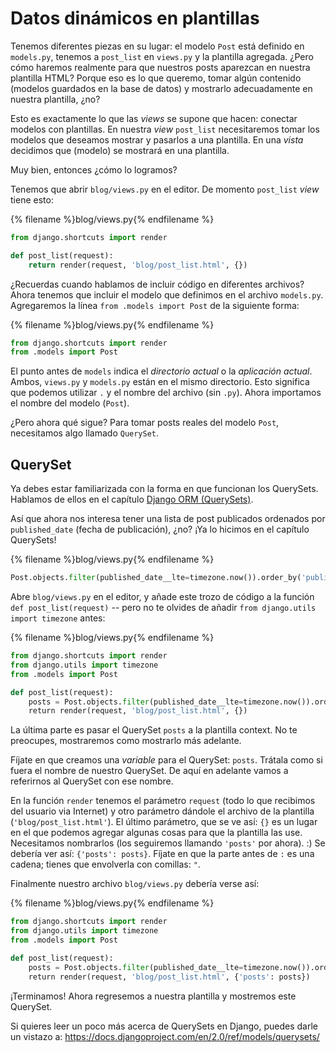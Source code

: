 # Datos dinámicos en plantillas

Tenemos diferentes piezas en su lugar: el modelo `Post` está definido en `models.py`, tenemos a `post_list` en `views.py` y la plantilla agregada. ¿Pero cómo haremos realmente para que nuestros posts aparezcan en nuestra plantilla HTML? Porque eso es lo que queremo, tomar algún contenido (modelos guardados en la base de datos) y mostrarlo adecuadamente en nuestra plantilla, ¿no?

Esto es exactamente lo que las *views* se supone que hacen: conectar modelos con plantillas. En nuestra *view* `post_list` necesitaremos tomar los modelos que deseamos mostrar y pasarlos a una plantilla. En una *vista* decidimos que (modelo) se mostrará en una plantilla.

Muy bien, entonces ¿cómo lo logramos?

Tenemos que abrir `blog/views.py` en el editor. De momento `post_list` *view* tiene esto:

{% filename %}blog/views.py{% endfilename %}

```python
from django.shortcuts import render

def post_list(request):
    return render(request, 'blog/post_list.html', {})
```

¿Recuerdas cuando hablamos de incluir código en diferentes archivos? Ahora tenemos que incluir el modelo que definimos en el archivo `models.py`. Agregaremos la línea `from .models import Post` de la siguiente forma:

{% filename %}blog/views.py{% endfilename %}

```python
from django.shortcuts import render
from .models import Post
```

El punto antes de `models` indica el *directorio actual* o la *aplicación actual*. Ambos, `views.py` y `models.py` están en el mismo directorio. Esto significa que podemos utilizar `.` y el nombre del archivo (sin `.py`). Ahora importamos el nombre del modelo (`Post`).

¿Pero ahora qué sigue? Para tomar posts reales del modelo `Post`, necesitamos algo llamado `QuerySet`.

## QuerySet

Ya debes estar familiarizada con la forma en que funcionan los QuerySets. Hablamos de ellos en el capítulo [Django ORM (QuerySets)](../django_orm/README.md).

Así que ahora nos interesa tener una lista de post publicados ordenados por `published_date` (fecha de publicación), ¿no? ¡Ya lo hicimos en el capítulo QuerySets!

{% filename %}blog/views.py{% endfilename %}

```python
Post.objects.filter(published_date__lte=timezone.now()).order_by('published_date')
```

Abre `blog/views.py` en el editor, y añade este trozo de código a la función `def post_list(request)` -- pero no te olvides de añadir `from django.utils import timezone` antes:

{% filename %}blog/views.py{% endfilename %}

```python
from django.shortcuts import render
from django.utils import timezone
from .models import Post

def post_list(request):
    posts = Post.objects.filter(published_date__lte=timezone.now()).order_by('published_date')
    return render(request, 'blog/post_list.html', {})
```

La última parte es pasar el QuerySet `posts` a la plantilla context. No te preocupes, mostraremos como mostrarlo más adelante.

Fíjate en que creamos una *variable* para el QuerySet: `posts`. Trátala como si fuera el nombre de nuestro QuerySet. De aquí en adelante vamos a referirnos al QuerySet con ese nombre.

En la función `render` tenemos el parámetro `request` (todo lo que recibimos del usuario via Internet) y otro parámetro dándole el archivo de la plantilla (`'blog/post_list.html'`). El último parámetro, que se ve así: `{}` es un lugar en el que podemos agregar algunas cosas para que la plantilla las use. Necesitamos nombrarlos (los seguiremos llamando `'posts'` por ahora). :) Se debería ver así: `{'posts': posts}`. Fíjate en que la parte antes de `:` es una cadena; tienes que envolverla con comillas: `"`.

Finalmente nuestro archivo `blog/views.py` debería verse así:

{% filename %}blog/views.py{% endfilename %}

```python
from django.shortcuts import render
from django.utils import timezone
from .models import Post

def post_list(request):
    posts = Post.objects.filter(published_date__lte=timezone.now()).order_by('published_date')
    return render(request, 'blog/post_list.html', {'posts': posts})
```

¡Terminamos! Ahora regresemos a nuestra plantilla y mostremos este QuerySet.

Si quieres leer un poco más acerca de QuerySets en Django, puedes darle un vistazo a: https://docs.djangoproject.com/en/2.0/ref/models/querysets/